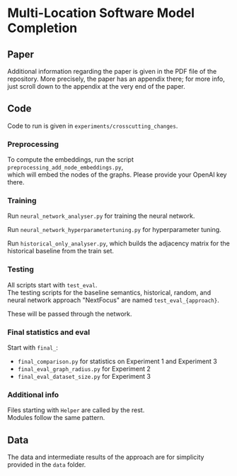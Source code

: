 # Multi-Location Software Model Completion

## Paper  

Additional information regarding the paper is given in the PDF file of the repository. More precisely, the paper has an appendix there; for more info, just scroll down to the appendix at the very end of the paper.

## Code 

Code to run is given in `experiments/crosscutting_changes`.

### Preprocessing 

To compute the embeddings, run the script `preprocessing_add_node_embeddings.py`,  
which will embed the nodes of the graphs. Please provide your OpenAI key there.

### Training 

Run `neural_network_analyser.py` for training the neural network.

Run `neural_network_hyperparametertuning.py` for hyperparameter tuning.

Run `historical_only_analyser.py`, which builds the adjacency matrix for the historical baseline from the train set.

### Testing 

All scripts start with `test_eval`.  
The testing scripts for the baseline semantics, historical, random, and neural network approach "NextFocus" are named `test_eval_{approach}`.

These will be passed through the network.

### Final statistics and eval 

Start with `final_`:

- `final_comparison.py` for statistics on Experiment 1 and Experiment 3  
- `final_eval_graph_radius.py` for Experiment 2  
- `final_eval_dataset_size.py` for Experiment 3  

### Additional info

Files starting with `Helper` are called by the rest.  
Modules follow the same pattern.

## Data

The data and intermediate results of the approach are for simplicity provided in the `data` folder.
